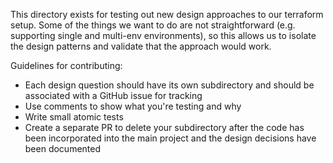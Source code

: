 This directory exists for testing out new design approaches to our terraform setup.  Some of the things we want to do are not straightforward (e.g. supporting single and multi-env environments), so this allows us to isolate the design patterns and validate that the approach would work.

Guidelines for contributing:
- Each design question should have its own subdirectory and should be associated with a GitHub issue for tracking
- Use comments to show what you're testing and why
- Write small atomic tests
- Create a separate PR to delete your subdirectory after the code has been incorporated into the main project and the design decisions have been documented

